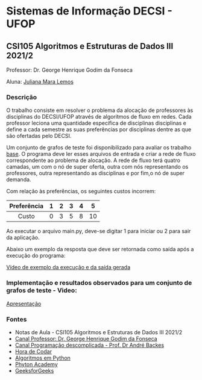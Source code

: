 # Sistemas de Informação DECSI - UFOP
## CSI105 Algoritmos e Estruturas de Dados III 2021/2

Professor: Dr. George Henrique Godim da Fonseca

Aluna: [Juliana Mara Lemos](https://github.com/julianamlemos)

### Descrição
O trabalho consiste em resolver o problema da alocação de professores às disciplinas do DECSI/UFOP
através de algoritmos de fluxo em redes. Cada professor leciona uma quantidade específica de disciplinas disciplinas e define a cada semestre as suas preferências por disciplinas dentre as que são ofertadas pelo DECSI.

Um conjunto de grafos de teste foi disponibilizado para avaliar os trabalho [base](https://github.com/julianamlemos/AEDS_3/TP2/base).
O programa deve ler esses arquivos de entrada e criar a rede de fluxo correspondente ao
problema de alocação. A rede de fluxo terá quatro camadas, um com o nó de super oferta,
outra com nós representando os professores, outra representando as disciplinas e por fim,o nó de super demanda.

Com relação às preferências, os seguintes
custos incorrem:

| Preferência |  1  |  2  |  3  |  4  |  5  |
|:-----------:|:---:|:---:|:---:|:---:|:---:|
|    Custo    |  0  |  3  |  5  |  8  | 10  |

Ao executar o arquivo main.py, deve-se digitar 1 para iniciar ou 2 para sair da aplicação.

Abaixo um exemplo da resposta que deve ser retornada como saída após a execução do programa:

[Vídeo de exemplo da execução e da saída gerada](https://drive.google.com/file/d/1FqlqKlwPnv9pxtV2Y9iXs20hZe84cnoP/view?usp=sharing)

### Implementação e resultados observados para um conjunto de grafos de teste - Video:
[Apresentação](link)

### Fontes
- Notas de Aula - CSI105 Algoritmos e Estruturas de Dados III 2021/2
- [Canal Professor: Dr. George Henrique Godim da Fonseca ](https://www.youtube.com/playlist?list=PLsfh2zkrGs9lf7im2y6ZDlbIrspKBdVD3)
- [Canal Programação descomplicada - Prof. Dr André Backes](https://www.youtube.com/playlist?list=PL8iN9FQ7_jt5TITT-3c4L6xNSmQMx1T4e)
- [Hora de Codar](https://www.horadecodar.com.br/category/python/)
- [Algoritmos em Python](https://algoritmosempython.com.br/cursos/algoritmos-python/intro/)
- [Phyton Academy](https://pythonacademy.com.br/blog/)
- [GeeksforGeeks](https://www.geeksforgeeks.org/python-programming-language/?ref=shm)
